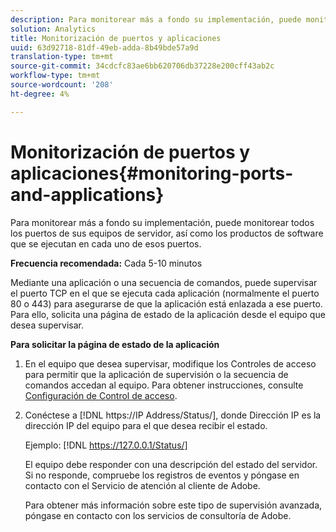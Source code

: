 ```yaml
---
description: Para monitorear más a fondo su implementación, puede monitorear todos los puertos de sus equipos de servidor, así como los productos de software que se ejecutan en cada uno de esos puertos.
solution: Analytics
title: Monitorización de puertos y aplicaciones
uuid: 63d92718-81df-49eb-adda-8b49bde57a9d
translation-type: tm+mt
source-git-commit: 34cdcfc83ae6bb620706db37228e200cff43ab2c
workflow-type: tm+mt
source-wordcount: '208'
ht-degree: 4%

---
```



# Monitorización de puertos y aplicaciones{#monitoring-ports-and-applications}

Para monitorear más a fondo su implementación, puede monitorear todos los puertos de sus equipos de servidor, así como los productos de software que se ejecutan en cada uno de esos puertos.

**Frecuencia recomendada:** Cada 5-10 minutos

Mediante una aplicación o una secuencia de comandos, puede supervisar el puerto TCP en el que se ejecuta cada aplicación (normalmente el puerto 80 o 443) para asegurarse de que la aplicación está enlazada a ese puerto. Para ello, solicita una página de estado de la aplicación desde el equipo que desea supervisar.

**Para solicitar la página de estado de la aplicación**

1. En el equipo que desea supervisar, modifique los Controles de acceso para permitir que la aplicación de supervisión o la secuencia de comandos accedan al equipo. Para obtener instrucciones, consulte [Configuración de Control de acceso](../../../home/c-inst-svr/c-admin-inst-svr/c-config-acs-ctrl/c-config-acs-ctrl.md#concept-ac385e870dbe4b57a72bf7266b60f93d).
1. Conéctese a [!DNL https://IP Address/Status/], donde Dirección IP es la dirección IP del equipo para el que desea recibir el estado.

   Ejemplo: [!DNL https://127.0.0.1/Status/]

   El equipo debe responder con una descripción del estado del servidor. Si no responde, compruebe los registros de eventos y póngase en contacto con el Servicio de atención al cliente de Adobe.

   Para obtener más información sobre este tipo de supervisión avanzada, póngase en contacto con los servicios de consultoría de Adobe.

